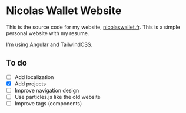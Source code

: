 # Nicolas Wallet Website

This is the source code for my website, [nicolaswallet.fr](https://nicolaswallet.fr).
This is a simple personal website with my resume.

I'm using Angular and TailwindCSS.

## To do

- [ ] Add localization
- [x] Add projects
- [ ] Improve navigation design
- [ ] Use particles.js like the old website
- [ ] Improve tags (components)
